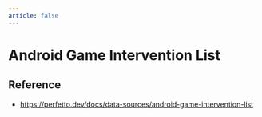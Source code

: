 ```yaml
---
article: false
---
```


# Android Game Intervention List

## Reference 
- https://perfetto.dev/docs/data-sources/android-game-intervention-list